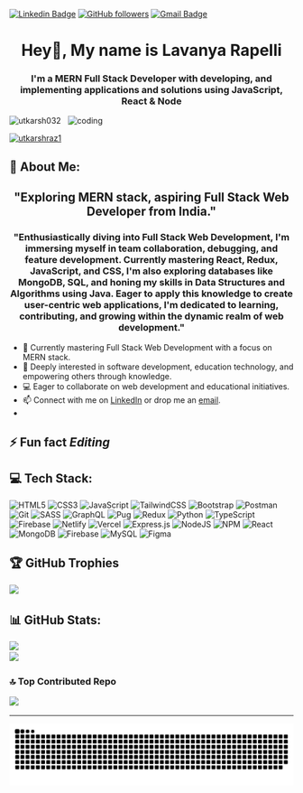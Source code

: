 [![Linkedin Badge](https://img.shields.io/badge/-Utkarsh_Raj-blue?style=social&logo=Linkedin&logoColor=blue&link=https://www.linkedin.com/in/codersadhu/)](https://www.linkedin.com/in/utkarsh-raj032/) [![GitHub followers](https://img.shields.io/github/followers/utkarsh032?label=Follow&style=social)](https://github.com/utkarsh032/?tab=follow) [![Gmail Badge](https://img.shields.io/badge/-Utkarsh_Raj-c14438?style=social&logo=Gmail&logoColor=red&link=mailto:utkarshraj525@gmail.com)](mailto:utkarshraj525@gmail.com) 

<h1 align="center">Hey👋, My name is Lavanya Rapelli</h1>
<h3 align="center">I'm a MERN Full Stack Developer with developing, and implementing applications and solutions using JavaScript, React & Node</h3>
<img align="right" alt="coding" width="400" src="https://user-images.githubusercontent.com/74038190/249570803-02293768-9242-47e1-bf8f-d084ba0a2d1d.gif" alt="Coding Freak">


<p align="left"> <img src="https://komarev.com/ghpvc/?username=utkarsh032&label=Profile%20views&color=0e75b6&style=flat" alt="utkarsh032" /> </p>

<p align="left"> <a href="https://twitter.com/utkarshraz1" target="blank"><img src="https://img.shields.io/twitter/follow/utkarshraz1?logo=twitter&style=for-the-badge" alt="utkarshraz1" /></a> </p>

## 💫 About Me:

<h2 align="center">"Exploring MERN stack, aspiring Full Stack Web Developer from India."
</h2>
<h3 align="center">"Enthusiastically diving into Full Stack Web Development, I'm immersing myself in team collaboration, debugging, and feature development. Currently mastering React, Redux, JavaScript, and CSS, I'm also exploring databases like MongoDB, SQL, and honing my skills in Data Structures and Algorithms using Java. Eager to apply this knowledge to create user-centric web applications, I'm dedicated to learning, contributing, and growing within the dynamic realm of web development."</h3>

- 🔭 Currently mastering Full Stack Web Development with a focus on MERN stack.
- 👀 Deeply interested in software development, education technology, and empowering others through knowledge.
- 💻 Eager to collaborate on web development and educational initiatives.
- 📫 Connect with me on [LinkedIn](https://www.linkedin.com/in/lavanya-rapelli-188263259?utm_source=share&utm_campaign=share_via&utm_content=profile&utm_medium=android_app) or drop me an [email](mailto:lavanyarapelli25@gmail.com).
- 
⚡ Fun fact *Editing*
--

## 💻 Tech Stack:
![HTML5](https://img.shields.io/badge/html5-%23E34F26.svg?style=for-the-badge&logo=html5&logoColor=white) ![CSS3](https://img.shields.io/badge/css3-%231572B6.svg?style=for-the-badge&logo=css3&logoColor=white) ![JavaScript](https://img.shields.io/badge/javascript-%23323330.svg?style=for-the-badge&logo=javascript&logoColor=%23F7DF1E) ![TailwindCSS](https://img.shields.io/badge/tailwindcss-%2338B2AC.svg?style=for-the-badge&logo=tailwind-css&logoColor=white) ![Bootstrap](https://img.shields.io/badge/bootstrap-%238511FA.svg?style=for-the-badge&logo=bootstrap&logoColor=white) ![Postman](https://img.shields.io/badge/Postman-FF6C37?style=for-the-badge&logo=postman&logoColor=white) ![Git](https://img.shields.io/badge/git-%23F05033.svg?style=for-the-badge&logo=git&logoColor=white) ![SASS](https://img.shields.io/badge/SASS-hotpink.svg?style=for-the-badge&logo=SASS&logoColor=white) ![GraphQL](https://img.shields.io/badge/-GraphQL-E10098?style=for-the-badge&logo=graphql&logoColor=white) ![Pug](https://img.shields.io/badge/Pug-FFF?style=for-the-badge&logo=pug&logoColor=A86454) ![Redux](https://img.shields.io/badge/redux-%23593d88.svg?style=for-the-badge&logo=redux&logoColor=white)
![Python](https://img.shields.io/badge/python-3670A0?style=for-the-badge&logo=python&logoColor=ffdd54) ![TypeScript](https://img.shields.io/badge/typescript-%23007ACC.svg?style=for-the-badge&logo=typescript&logoColor=white) ![Firebase](https://img.shields.io/badge/firebase-%23039BE5.svg?style=for-the-badge&logo=firebase) ![Netlify](https://img.shields.io/badge/netlify-%23000000.svg?style=for-the-badge&logo=netlify&logoColor=#00C7B7) ![Vercel](https://img.shields.io/badge/vercel-%23000000.svg?style=for-the-badge&logo=vercel&logoColor=white) ![Express.js](https://img.shields.io/badge/express.js-%23404d59.svg?style=for-the-badge&logo=express&logoColor=%2361DAFB) ![NodeJS](https://img.shields.io/badge/node.js-6DA55F?style=for-the-badge&logo=node.js&logoColor=white) ![NPM](https://img.shields.io/badge/NPM-%23CB3837.svg?style=for-the-badge&logo=npm&logoColor=white) ![React](https://img.shields.io/badge/react-%2320232a.svg?style=for-the-badge&logo=react&logoColor=%2361DAFB) ![MongoDB](https://img.shields.io/badge/MongoDB-%234ea94b.svg?style=for-the-badge&logo=mongodb&logoColor=white) ![Firebase](https://img.shields.io/badge/firebase-a08021?style=for-the-badge&logo=firebase&logoColor=ffcd34) ![MySQL](https://img.shields.io/badge/mysql-4479A1.svg?style=for-the-badge&logo=mysql&logoColor=white) ![Figma](https://img.shields.io/badge/figma-%23F24E1E.svg?style=for-the-badge&logo=figma&logoColor=white)

## 🏆 GitHub Trophies
![](https://github-profile-trophy.vercel.app/?username=Lavanya-Rapelli&theme=radical&no-frame=false&no-bg=true&margin-w=4)

## 📊 GitHub Stats:
![](https://github-readme-stats.vercel.app/api?username=Lavanya-Rapelli&theme=dark&hide_border=false&include_all_commits=false&count_private=false)<br/>
![](https://github-readme-stats.vercel.app/api/top-langs/?username=utkarsh032&theme=dark&hide_border=false&include_all_commits=false&count_private=false&layout=compact)

### 🔝 Top Contributed Repo
![](https://github-contributor-stats.vercel.app/api?username=Lavanya-Rapelli&limit=5&theme=dark&combine_all_yearly_contributions=true)

---
<!--[![](https://visitcount.itsvg.in/api?id=Lavanya-Rapelli&icon=0&color=0)](https://visitcount.itsvg.in)-->
<img src="https://raw.githubusercontent.com/platane/snk/output/github-contribution-grid-snake-dark.svg" alt="Snake animation" />

